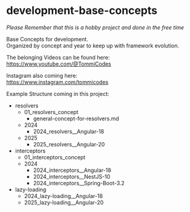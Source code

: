 # development-base-concepts
*Please Remember that this is a hobby project and done in the free time*

Base Concepts for development.  
Organized by concept and year to keep up with framework evolution.

The belonging Videos can be found here:  
https://www.youtube.com/@TommiCodes

Instagram also coming here:  
https://www.instagram.com/tommicodes

Example Structure coming in this project:
- resolvers
    - 01_resolvers_concept
        - general-concept-for-resolvers.md
    - 2024
        - 2024_resolvers__Angular-18
    - 2025
        - 2025_resolvers__Angular-20
- interceptors
    - 01_interceptors_concept
    - 2024
        - 2024_interceptors__Angular-18
        - 2024_interceptors__NestJS-10
        - 2024_interceptors__Spring-Boot-3.2
- lazy-loading
    - 2024_lazy-loading__Angular-18
    - 2025_lazy-loading__Angular-20

